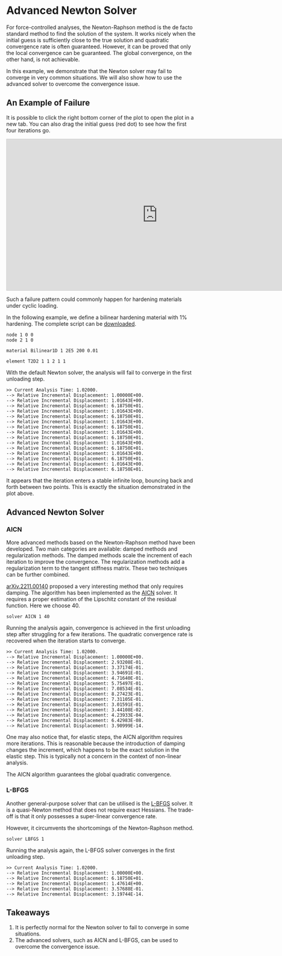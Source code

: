 # Advanced Newton Solver

For force-controlled analyses, the Newton-Raphson method is the de facto standard method to find the solution of the system.
It works nicely when the initial guess is sufficiently close to the true solution and quadratic convergence rate is often guaranteed.
However, it can be proved that only the local convergence can be guaranteed.
The global convergence, on the other hand, is not achievable.

In this example, we demonstrate that the Newton solver may fail to converge in very common situations.
We will also show how to use the advanced solver to overcome the convergence issue.

## An Example of Failure

It is possible to click the right bottom corner of the plot to open the plot in a new tab.
You can also drag the initial guess (red dot) to see how the first four iterations go.

<iframe src="https://www.desmos.com/calculator/uvmdtncok7?embed" width="800" height="400" style="border: 1px solid #ccc" frameborder=0></iframe>

Such a failure pattern could commonly happen for hardening materials under cyclic loading.

In the following example, we define a bilinear hardening material with $1\%$ hardening.
The complete script can be [downloaded](advanced-solver.zip).

```text
node 1 0 0
node 2 1 0

material Bilinear1D 1 2E5 200 0.01

element T2D2 1 1 2 1 1
```

With the default Newton solver, the analysis will fail to converge in the first unloading step.

```text
>> Current Analysis Time: 1.02000.
--> Relative Incremental Displacement: 1.00000E+00.
--> Relative Incremental Displacement: 1.01643E+00.
--> Relative Incremental Displacement: 6.18750E+01.
--> Relative Incremental Displacement: 1.01643E+00.
--> Relative Incremental Displacement: 6.18750E+01.
--> Relative Incremental Displacement: 1.01643E+00.
--> Relative Incremental Displacement: 6.18750E+01.
--> Relative Incremental Displacement: 1.01643E+00.
--> Relative Incremental Displacement: 6.18750E+01.
--> Relative Incremental Displacement: 1.01643E+00.
--> Relative Incremental Displacement: 6.18750E+01.
--> Relative Incremental Displacement: 1.01643E+00.
--> Relative Incremental Displacement: 6.18750E+01.
--> Relative Incremental Displacement: 1.01643E+00.
--> Relative Incremental Displacement: 6.18750E+01.
```

It appears that the iteration enters a stable infinite loop, bouncing back and forth between two points.
This is exactly the situation demonstrated in the plot above.

## Advanced Newton Solver

### AICN

More advanced methods based on the Newton-Raphson method have been developed.
Two main categories are available: damped methods and regularization methods.
The damped methods scale the increment of each iteration to improve the convergence.
The regularization methods add a regularization term to the tangent stiffness matrix.
These two techniques can be further combined.

[arXiv.2211.00140](https://doi.org/10.48550/arXiv.2211.00140) proposed a very interesting method that only requires damping.
The algorithm has been implemented as the [AICN](../../Library/Solver/AICN.md) solver.
It requires a proper estimation of the Lipschitz constant of the residual function.
Here we choose $40$.

```text
solver AICN 1 40
```

Running the analysis again, convergence is achieved in the first unloading step after struggling for a few iterations.
The quadratic convergence rate is recovered when the iteration starts to converge.

```text
>> Current Analysis Time: 1.02000.
--> Relative Incremental Displacement: 1.00000E+00.
--> Relative Incremental Displacement: 2.93208E-01.
--> Relative Incremental Displacement: 3.37174E-01.
--> Relative Incremental Displacement: 3.94691E-01.
--> Relative Incremental Displacement: 4.71640E-01.
--> Relative Incremental Displacement: 5.75497E-01.
--> Relative Incremental Displacement: 7.08534E-01.
--> Relative Incremental Displacement: 8.27423E-01.
--> Relative Incremental Displacement: 7.31105E-01.
--> Relative Incremental Displacement: 3.01591E-01.
--> Relative Incremental Displacement: 3.44108E-02.
--> Relative Incremental Displacement: 4.23933E-04.
--> Relative Incremental Displacement: 6.42983E-08.
--> Relative Incremental Displacement: 3.90999E-14.
```

One may also notice that, for elastic steps, the AICN algorithm requires more iterations.
This is reasonable because the introduction of damping changes the increment, which happens to be the exact solution in the elastic step.
This is typically not a concern in the context of non-linear analysis.

The AICN algorithm guarantees the global quadratic convergence.

### L-BFGS

Another general-purpose solver that can be utilised is the [L-BFGS](../../Library/Solver/LBFGS.md) solver.
It is a quasi-Newton method that does not require exact Hessians.
The trade-off is that it only possesses a super-linear convergence rate.

However, it circumvents the shortcomings of the Newton-Raphson method.

```text
solver LBFGS 1
```

Running the analysis again, the L-BFGS solver converges in the first unloading step.

```text
>> Current Analysis Time: 1.02000.
--> Relative Incremental Displacement: 1.00000E+00.
--> Relative Incremental Displacement: 6.18750E+01.
--> Relative Incremental Displacement: 1.47614E+00.
--> Relative Incremental Displacement: 3.57688E-01.
--> Relative Incremental Displacement: 3.19744E-14.
```

## Takeaways

1. It is perfectly normal for the Newton solver to fail to converge in some situations.
2. The advanced solvers, such as AICN and L-BFGS, can be used to overcome the convergence issue.
